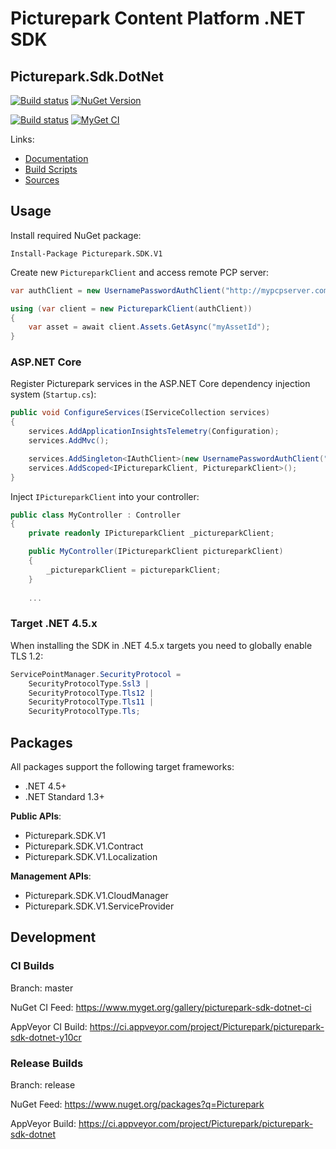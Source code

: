 # Picturepark Content Platform .NET SDK
## Picturepark.Sdk.DotNet

[![Build status](https://img.shields.io/appveyor/ci/Picturepark/picturepark-sdk-dotnet.svg?label=build)](https://ci.appveyor.com/project/Picturepark/picturepark-sdk-dotnet)
[![NuGet Version](https://img.shields.io/nuget/v/Picturepark.SDK.V1.svg)](https://www.nuget.org/packages?q=Picturepark)

[![Build status](https://img.shields.io/appveyor/ci/Picturepark/picturepark-sdk-dotnet-y10cr.svg?label=CI+build)](https://ci.appveyor.com/project/Picturepark/picturepark-sdk-dotnet-y10cr)
[![MyGet CI](https://img.shields.io/myget/picturepark-sdk-dotnet-ci/vpre/Picturepark.SDK.V1.svg)](https://www.myget.org/gallery/picturepark-sdk-dotnet-ci)

Links: 

- [Documentation](docs/README.md)
- [Build Scripts](build/README.md)
- [Sources](src/)

## Usage

Install required NuGet package: 

    Install-Package Picturepark.SDK.V1
    
Create new `PictureparkClient` and access remote PCP server: 

```csharp
var authClient = new UsernamePasswordAuthClient("http://mypcpserver.com", username, password);

using (var client = new PictureparkClient(authClient))
{
    var asset = await client.Assets.GetAsync("myAssetId");
}
```

### ASP.NET Core

Register Picturepark services in the ASP.NET Core dependency injection system (`Startup.cs`): 

```csharp
public void ConfigureServices(IServiceCollection services)
{
	services.AddApplicationInsightsTelemetry(Configuration);
	services.AddMvc();

	services.AddSingleton<IAuthClient>(new UsernamePasswordAuthClient("myUrl", "myUsername", "myPassword"));
	services.AddScoped<IPictureparkClient, PictureparkClient>();
}
```

Inject `IPictureparkClient` into your controller: 

```csharp
public class MyController : Controller
{
    private readonly IPictureparkClient _pictureparkClient;

    public MyController(IPictureparkClient pictureparkClient)
    {
        _pictureparkClient = pictureparkClient;
    }
    
    ...
```

### Target .NET 4.5.x

When installing the SDK in .NET 4.5.x targets you need to globally enable TLS 1.2: 

```csharp
ServicePointManager.SecurityProtocol = 
    SecurityProtocolType.Ssl3 | 
    SecurityProtocolType.Tls12 | 
    SecurityProtocolType.Tls11 | 
    SecurityProtocolType.Tls;
```

## Packages

All packages support the following target frameworks: 

- .NET 4.5+
- .NET Standard 1.3+

**Public APIs**: 

- Picturepark.SDK.V1
- Picturepark.SDK.V1.Contract
- Picturepark.SDK.V1.Localization

**Management APIs**: 

- Picturepark.SDK.V1.CloudManager
- Picturepark.SDK.V1.ServiceProvider

## Development

### CI Builds

Branch: master

NuGet CI Feed: https://www.myget.org/gallery/picturepark-sdk-dotnet-ci

AppVeyor CI Build: https://ci.appveyor.com/project/Picturepark/picturepark-sdk-dotnet-y10cr

### Release Builds

Branch: release

NuGet Feed: https://www.nuget.org/packages?q=Picturepark

AppVeyor Build: https://ci.appveyor.com/project/Picturepark/picturepark-sdk-dotnet


